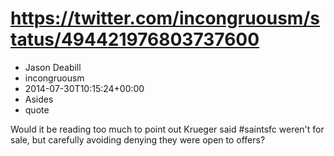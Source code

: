 # https://twitter.com/incongruousm/status/494421976803737600
- Jason Deabill
- incongruousm
- 2014-07-30T10:15:24+00:00
- Asides
- quote

Would it be reading too much to point out Krueger said #saintsfc weren't for sale, but carefully avoiding denying they were open to offers?